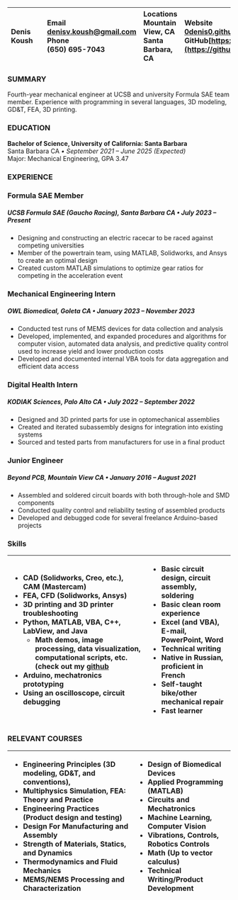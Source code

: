 

| Denis Koush |  | Email<br>[denisv.koush@gmail.com](mailto:denisv.koush@gmail.com)<br>Phone<br>(650) 695-7043 | Locations<br>Mountain View, CA<br>Santa Barbara, CA | Website<br>[0denis0.github.io](http://0denis0.github.io)<br>GitHub[https://github.com/0Denis0](https://github.com/0Denis0) |
| :---- | :---- | :---- | :---- | :---- |

### **SUMMARY**  
Fourth-year mechanical engineer at UCSB and university Formula SAE team member. Experience with programming in several languages, 3D modeling, GD\&T, FEA, 3D printing.  
### **EDUCATION**  
**Bachelor of Science, University of California: Santa Barbara**  
Santa Barbara CA *• September 2021 – June 2025 (Expected)*  
Major: Mechanical Engineering, GPA 3.47  
### **EXPERIENCE**

### **Formula SAE Member**

##### UCSB Formula SAE (Gaucho Racing), Santa Barbara CA *• July 2023 – Present*

* Designing and constructing an electric racecar to be raced against competing universities  
* Member of the powertrain team, using MATLAB, Solidworks, and Ansys to create an optimal design  
* Created custom MATLAB simulations to optimize gear ratios for competing in the acceleration event

### **Mechanical Engineering  Intern**

##### OWL Biomedical, Goleta CA *• January 2023 – November 2023*

* Conducted test runs of MEMS devices for data collection and analysis  
* Developed, implemented, and expanded procedures and algorithms for computer vision, automated data analysis, and predictive quality control used to increase yield and lower production costs  
* Developed and documented internal VBA tools for data aggregation and efficient data access

### **Digital Health Intern**

##### KODIAK Sciences, Palo Alto CA *• July 2022 – September 2022*

* Designed and 3D printed parts for use in optomechanical assemblies  
* Created and iterated subassembly designs for integration into existing systems  
* Sourced and tested parts from manufacturers for use in a final product

### **Junior Engineer**

##### Beyond PCB, Mountain View CA *• January 2016 – August 2021*

* Assembled and soldered circuit boards with both through-hole and SMD components
* Conducted quality control and reliability testing of assembled products
* Developed and debugged code for several freelance Arduino-based projects

### **Skills**

| <ul> <li>CAD (Solidworks, Creo, etc.), CAM (Mastercam)</li> <li>FEA, CFD (Solidworks, Ansys)</li> <li>3D printing and 3D printer troubleshooting</li> <li>Python, MATLAB, VBA, C++, LabView, and Java</li> <li style="list-style-type:none"> <ul> <li>Math demos, image processing, data visualization, computational scripts, etc.(check out my [github](https://github.com/0Denis0)</li></ul> </li> <li>Arduino, mechatronics prototyping</li> <li>Using an oscilloscope, circuit debugging</li> </ul> | <ul> <li>Basic circuit design, circuit assembly, soldering</li> <li>Basic clean room experience</li> <li>Excel (and VBA), E-mail, PowerPoint, Word</li> <li>Technical writing</li> <li>Native in Russian, proficient in French</li> <li>Self-taught bike/other mechanical repair</li> <li>Fast learner</li> </ul> |
| :---- | :---- |

### **RELEVANT COURSES**

|<ul> <li>Engineering Principles (3D modeling, GD&T, and conventions),</li> <li>Multiphysics Simulation, FEA: Theory and Practice</li> <li>Engineering Practices (Product design and testing)</li> <li>Design For Manufacturing and Assembly</li> <li>Strength of Materials, Statics, and Dynamics</li> <li>Thermodynamics and Fluid Mechanics</li> <li>MEMS/NEMS Processing and Characterization</li> </ul> | <ul> <li>Design of Biomedical Devices</li> <li>Applied Programming (MATLAB)</li> <li>Circuits and Mechatronics</li> <li>Machine Learning, Computer Vision</li> <li>Vibrations, Controls, Robotics Controls</li> <li>Math (Up to vector calculus)</li> <li>Technical Writing/Product Development</li> </ul> |
| :---- | :---- |

